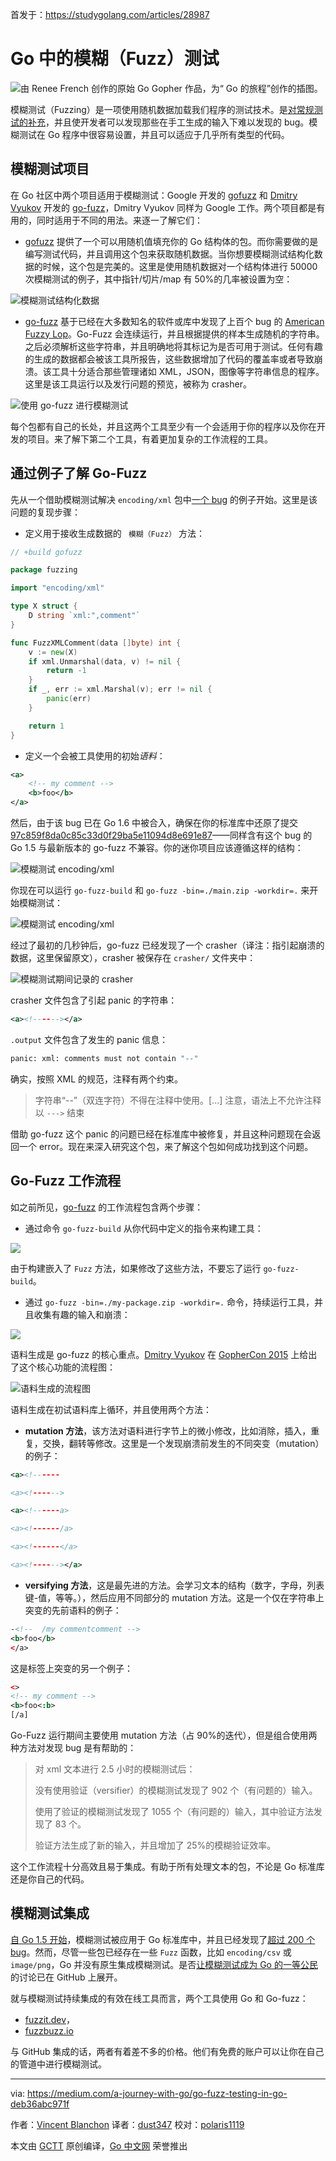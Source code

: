 首发于：https://studygolang.com/articles/28987

# Go 中的模糊（Fuzz）测试

![由 Renee French 创作的原始 Go Gopher 作品，为“ Go 的旅程”创作的插图。](https://raw.githubusercontent.com/studygolang/gctt-images2/master/20191025-Go-Fuzz-Testing-in-Go/Illustration.png)

模糊测试（Fuzzing）是一项使用随机数据加载我们程序的测试技术。是[对常规测试的补充](https://docs.google.com/document/d/1N-12_6YBPpF9o4_Zys_E_ZQndmD06wQVAM_0y9nZUIE/edit)，并且使开发者可以发现那些在手工生成的输入下难以发现的 bug。模糊测试在 Go 程序中很容易设置，并且可以适应于几乎所有类型的代码。

## 模糊测试项目

在 Go 社区中两个项目适用于模糊测试：Google 开发的 [gofuzz](https://github.com/google/gofuzz) 和 [Dmitry Vyukov](https://github.co,/dvyukov) 开发的 [go-fuzz](https://github.com/dvyukov/go-fuzz)，Dmitry Vyukov 同样为 Google 工作。两个项目都是有用的，同时适用于不同的用法。来逐一了解它们：

- [gofuzz](https://github.com/google/gofuzz) 提供了一个可以用随机值填充你的 Go 结构体的包。而你需要做的是编写测试代码，并且调用这个包来获取随机数据。当你想要模糊测试结构化数据的时候，这个包是完美的。这里是使用随机数据对一个结构体进行 50000 次模糊测试的例子，其中指针/切片/map 有 50%的几率被设置为空：

![模糊测试结构化数据](https://raw.githubusercontent.com/studygolang/gctt-images2/blob/master/20191025-Go-Fuzz-Testing-in-Go/fuzzing-structured-data.png)

- [go-fuzz](https://github.com/dvyukov/go-fuzz) 基于已经在大多数知名的软件或库中发现了上百个 bug 的 [American Fuzzy Lop](http://lcamtuf.coredump.cx/afl/)。Go-Fuzz 会连续运行，并且根据提供的样本生成随机的字符串。之后必须解析这些字符串，并且明确地将其标记为是否可用于测试。任何有趣的生成的数据都会被该工具所报告，这些数据增加了代码的覆盖率或者导致崩溃。该工具十分适合那些管理诸如 XML，JSON，图像等字符串信息的程序。这里是该工具运行以及发行问题的预览，被称为 crasher。

![使用 go-fuzz 进行模糊测试](https://raw.githubusercontent.com/studygolang/gctt-images2/blob/master/20191025-Go-Fuzz-Testing-in-Go/fuzzing-with-go-fuzz.png)

每个包都有自己的长处，并且这两个工具至少有一个会适用于你的程序以及你在开发的项目。来了解下第二个工具，有着更加复杂的工作流程的工具。

## 通过例子了解 Go-Fuzz

先从一个借助模糊测试解决 `encoding/xml` 包中[一个 bug](https://github.com/golang/go/issues/11112) 的例子开始。这里是该问题的复现步骤：

- 定义用于接收生成数据的 ` 模糊（Fuzz）` 方法：

```go
// +build gofuzz

package fuzzing

import "encoding/xml"

type X struct {
	D string `xml:",comment"`
}

func FuzzXMLComment(data []byte) int {
	v := new(X)
	if xml.Unmarshal(data, v) != nil {
		return -1
	}
	if _, err := xml.Marshal(v); err != nil {
		panic(err)
	}

	return 1
}
```

- 定义一个会被工具使用的初始*语料*：

```xml
<a>
	<!-- my comment -->
	<b>foo</b>
</a>
```

然后，由于该 bug 已在 Go 1.6 中被合入，确保在你的标准库中还原了提交 [97c859f8da0c85c33d0f29ba5e11094d8e691e87](https://github.com/golang/go/commit/97c859f8da0c85c33d0f29ba5e11094d8e691e87)——同样含有这个 bug 的 Go 1.5 与最新版本的 go-fuzz 不兼容。你的迷你项目应该遵循这样的结构：

![模糊测试 encoding/xml](https://raw.githubusercontent.com/studygolang/gctt-images2/blob/master/20191025-Go-Fuzz-Testing-in-Go/fuzzing-encoding:xml-structure.png)

你现在可以运行 `go-fuzz-build` 和 `go-fuzz -bin=./main.zip -workdir=.` 来开始模糊测试：

![模糊测试 encoding/xml](https://raw.githubusercontent.com/studygolang/gctt-images2/blob/master/20191025-Go-Fuzz-Testing-in-Go/fuzzing-encoding:xml.png)

经过了最初的几秒钟后，go-fuzz 已经发现了一个 crasher（译注：指引起崩溃的数据，这里保留原文），crasher 被保存在 `crasher/` 文件夹中：

![模糊测试期间记录的 crasher](https://raw.githubusercontent.com/studygolang/gctt-images2/blob/master/20191025-Go-Fuzz-Testing-in-Go/crasher-recorded-during-fuzzing.png)

crasher 文件包含了引起 panic 的字符串：

```xml
<a><!------></a>
```

`.output` 文件包含了发生的 panic 信息：

```bash
panic: xml: comments must not contain "--"
```

确实，按照 XML 的规范，注释有两个约束。

> 字符串“--”（双连字符）不得在注释中使用。[...] 注意，语法上不允许注释以 `--->` 结束

借助 go-fuzz 这个 panic 的问题已经在标准库中被修复，并且这种问题现在会返回一个 error。现在来深入研究这个包，来了解这个包如何成功找到这个问题。

## Go-Fuzz 工作流程

如之前所见，[go-fuzz](https://github.com/dvyukov/go-fuzz) 的工作流程包含两个步骤：

- 通过命令 `go-fuzz-build` 从你代码中定义的指令来构建工具：

![](https://raw.githubusercontent.com/studygolang/gctt-images2/blob/master/20191025-Go-Fuzz-Testing-in-Go/go-fuzz-build.png)

由于构建嵌入了 `Fuzz` 方法，如果修改了这些方法，不要忘了运行 `go-fuzz-build`。

- 通过 `go-fuzz -bin=./my-package.zip -workdir=.` 命令，持续运行工具，并且收集有趣的输入和崩溃：

![](https://raw.githubusercontent.com/studygolang/gctt-images2/blob/master/20191025-Go-Fuzz-Testing-in-Go/go-fuzz.png)

语料生成是 go-fuzz 的核心重点。[Dmitry Vyukov](https://github.com/dvyukov) 在 [GopherCon 2015](https://www.youtube.com/watch?v=a9xrxRsIbSU&t=459s) 上给出了这个核心功能的流程图：

![语料生成的流程图](https://raw.githubusercontent.com/studygolang/gctt-images2/blob/master/20191025-Go-Fuzz-Testing-in-Go/workflow-of-the-corpus-generation.png)

语料生成在初试语料库上循环，并且使用两个方法：

- **mutation 方法**，该方法对语料进行字节上的微小修改，比如消除，插入，重复，交换，翻转等修改。这里是一个发现崩溃前发生的不同突变（mutation）的例子：

```xml
<a><!------

<a><!------>

<a><!------a>

<a><!------/a>

<a><!------</a>

<a><!------></a>
```

- **versifying 方法**，这是最先进的方法。会学习文本的结构（数字，字母，列表键-值，等等。），然后应用不同部分的 mutation 方法。这是一个仅在字符串上突变的先前语料的例子：

```xml
-<!--  /my commentcomment -->
<b>foo</b>
</a>
```

这是标签上突变的另一个例子：

```xml
<>
<!-- my comment -->
<b>foo<:b>
[/a]
```

Go-Fuzz 运行期间主要使用 mutation 方法（占 90%的迭代），但是组合使用两种方法对发现 bug 是有帮助的：

> 对 xml 文本进行 2.5 小时的模糊测试后：
>
> 没有使用验证（versifier）的模糊测试发现了 902 个（有问题的）输入。
>
> 使用了验证的模糊测试发现了 1055 个（有问题的）输入，其中验证方法发现了 83 个。
>
> 验证方法生成了新的输入，并且增加了 25%的模糊验证效率。

这个工作流程十分高效且易于集成。有助于所有处理文本的包，不论是 Go 标准库还是你自己的代码。

## 模糊测试集成

[自 Go 1.5 开始](https://golang.org/doc/go1.5#hardening)，模糊测试被应用于 Go 标准库中，并且已经发现了[超过 200 个 bug](https://github.com/dvyukov/go-fuzz#trophies)。然而，尽管一些包已经存在一些 `Fuzz` 函数，比如 `encoding/csv` 或 `image/png`，Go 并没有原生集成模糊测试。是否[让模糊测试成为 Go 的一等公民](https://github.com/golang/go/issues/19109)的讨论已在 GitHub 上展开。

就与模糊测试持续集成的有效在线工具而言，两个工具使用 Go 和 Go-fuzz：

- [fuzzit.dev](https://fuzzit.dev/)，
- [fuzzbuzz.io](https://fuzzbuzz.io/)

与 GitHub 集成的话，两者有着差不多的价格。他们有免费的账户可以让你在自己的管道中进行模糊测试。

---

via: https://medium.com/a-journey-with-go/go-fuzz-testing-in-go-deb36abc971f

作者：[Vincent Blanchon](https://medium.com/@blanchon.vincent)
译者：[dust347](https://github.com/dust347)
校对：[polaris1119](https://github.com/polaris1119)

本文由 [GCTT](https://github.com/studygolang/GCTT) 原创编译，[Go 中文网](https://studygolang.com/) 荣誉推出

